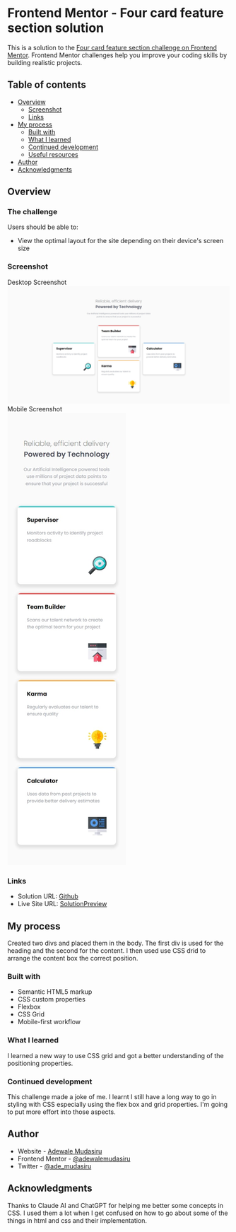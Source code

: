 # Frontend Mentor - Four card feature section solution

This is a solution to the [Four card feature section challenge on Frontend Mentor](https://www.frontendmentor.io/challenges/four-card-feature-section-weK1eFYK). Frontend Mentor challenges help you improve your coding skills by building realistic projects. 

 ## Table of contents

- [Overview](#overview)
  - [Screenshot](#screenshot)
  - [Links](#links)
- [My process](#my-process)
  - [Built with](#built-with)
  - [What I learned](#what-i-learned)
  - [Continued development](#continued-development)
  - [Useful resources](#useful-resources)
- [Author](#author)
- [Acknowledgments](#acknowledgments)

## Overview

### The challenge

Users should be able to:

- View the optimal layout for the site depending on their device's screen size

### Screenshot

Desktop Screenshot
![Desktop Screenshot](./screenshots/desktop.jpeg)
Mobile Screenshot <br />
![Mobile Screenshot](./screenshots/mobile.jpeg)

### Links

- Solution URL: [Github](https://github.com/adewalemudasiru/Blog-Preview-Card)
- Live Site URL: [SolutionPreview](https://adewalemudasiru.github.io/Blog-Preview-Card/)

## My process

Created two divs and placed them in the body. The first div is used for the heading and the second for the content. I then used use CSS drid to arrange the content box the correct position.

### Built with

- Semantic HTML5 markup
- CSS custom properties
- Flexbox
- CSS Grid
- Mobile-first workflow

### What I learned

I learned a new way to use CSS grid and got a better understanding of the positioning properties.

### Continued development

This challenge made a joke of me. I learnt I still have a long way to go in styling with CSS especially using the flex box and grid properties. I'm going to put more effort into those aspects. 

## Author

- Website - [Adewale Mudasiru](https://github.com/adewalemudasiru)
- Frontend Mentor - [@adewalemudasiru](https://www.frontendmentor.io/profile/adewalemudasiru)
- Twitter - [@ade_mudasiru](https://www.twitter.com/ade_mudasiru)

## Acknowledgments

Thanks to Claude AI and ChatGPT for helping me better some concepts in CSS. I used them a lot when I get confused on how to go about some of the things in html and css and their implementation.

